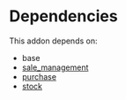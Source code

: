 # Dependencies

This addon depends on:

- base
- [sale_management](https://github.com/bringout/oca-ocb-sale/tree/681dc8d5fff638cb0862a34e48091a2098d091f8/odoo-bringout-oca-ocb-sale_management)
- [purchase](https://github.com/bringout/oca-ocb-core/tree/b3e6fb998e53b9eb1bc9669d992017616c2bd7b3/odoo-bringout-oca-ocb-purchase)
- [stock](https://github.com/bringout/oca-ocb-warehouse/tree/0ee5ffef60413a71dceb350918ad3fb572ec1875/odoo-bringout-oca-ocb-stock)
